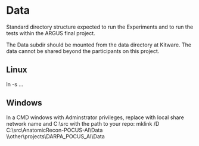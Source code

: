 # Data

Standard directory structure expected to run the Experiments and to run
the tests within the ARGUS final project.

The Data subdir should be mounted from the data directory at Kitware.
The data cannot be shared beyond the participants on this project.

## Linux
ln -s ...

## Windows
In a CMD windows with Adminstrator privileges, replace <share> with
local share network name and C:\src with the path to your repo:
mklink /D C:\src\AnatomicRecon-POCUS-AI\Data \\<share>\other\projects\DARPA_POCUS_AI\Data
